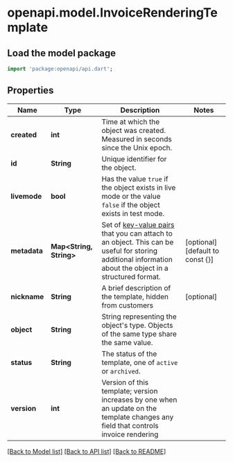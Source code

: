# openapi.model.InvoiceRenderingTemplate

## Load the model package
```dart
import 'package:openapi/api.dart';
```

## Properties
Name | Type | Description | Notes
------------ | ------------- | ------------- | -------------
**created** | **int** | Time at which the object was created. Measured in seconds since the Unix epoch. | 
**id** | **String** | Unique identifier for the object. | 
**livemode** | **bool** | Has the value `true` if the object exists in live mode or the value `false` if the object exists in test mode. | 
**metadata** | **Map<String, String>** | Set of [key-value pairs](https://stripe.com/docs/api/metadata) that you can attach to an object. This can be useful for storing additional information about the object in a structured format. | [optional] [default to const {}]
**nickname** | **String** | A brief description of the template, hidden from customers | [optional] 
**object** | **String** | String representing the object's type. Objects of the same type share the same value. | 
**status** | **String** | The status of the template, one of `active` or `archived`. | 
**version** | **int** | Version of this template; version increases by one when an update on the template changes any field that controls invoice rendering | 

[[Back to Model list]](../README.md#documentation-for-models) [[Back to API list]](../README.md#documentation-for-api-endpoints) [[Back to README]](../README.md)



